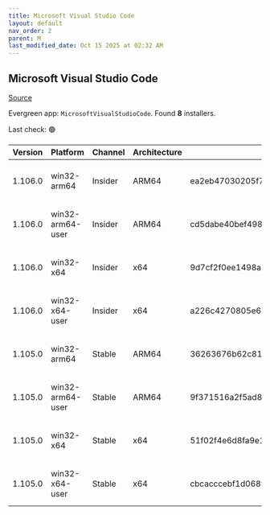 ```yaml
---
title: Microsoft Visual Studio Code
layout: default
nav_order: 2
parent: M
last_modified_date: Oct 15 2025 at 02:32 AM
---
```


## Microsoft Visual Studio Code

[Source](https://code.visualstudio.com)

Evergreen app: `MicrosoftVisualStudioCode`. Found **8** installers.

Last check: 🟢

| Version | Platform         | Channel | Architecture | Sha256                                                           | URI                                                                                                                                                                                                                                                                                                              |
| ------- | ---------------- | ------- | ------------ | ---------------------------------------------------------------- | ---------------------------------------------------------------------------------------------------------------------------------------------------------------------------------------------------------------------------------------------------------------------------------------------------------------- |
| 1.106.0 | win32-arm64      | Insider | ARM64        | ea2eb47030205f70919ca2e37ff17281554efad52e4bbffb7b9a3ca717d16f32 | [https://vscode.download.prss.microsoft.com/dbazure/download/insider/359fa23b39bb37e5157e99c2bc5fc81088dd8431/VSCodeSetup-arm64-1.106.0-insider.exe](https://vscode.download.prss.microsoft.com/dbazure/download/insider/359fa23b39bb37e5157e99c2bc5fc81088dd8431/VSCodeSetup-arm64-1.106.0-insider.exe)         |
| 1.106.0 | win32-arm64-user | Insider | ARM64        | cd5dabe40bef4988ce6ad1dba4547d9c7244e95f9ca12d8d88d91732be27e83e | [https://vscode.download.prss.microsoft.com/dbazure/download/insider/359fa23b39bb37e5157e99c2bc5fc81088dd8431/VSCodeUserSetup-arm64-1.106.0-insider.exe](https://vscode.download.prss.microsoft.com/dbazure/download/insider/359fa23b39bb37e5157e99c2bc5fc81088dd8431/VSCodeUserSetup-arm64-1.106.0-insider.exe) |
| 1.106.0 | win32-x64        | Insider | x64          | 9d7cf2f0ee1498a0c44178b11189e2457e88326b389367877271c7a554d9f9db | [https://vscode.download.prss.microsoft.com/dbazure/download/insider/359fa23b39bb37e5157e99c2bc5fc81088dd8431/VSCodeSetup-x64-1.106.0-insider.exe](https://vscode.download.prss.microsoft.com/dbazure/download/insider/359fa23b39bb37e5157e99c2bc5fc81088dd8431/VSCodeSetup-x64-1.106.0-insider.exe)             |
| 1.106.0 | win32-x64-user   | Insider | x64          | a226c4270805e60af6d6b64650da3847be549421961dc986ee4119419e7ea3bf | [https://vscode.download.prss.microsoft.com/dbazure/download/insider/359fa23b39bb37e5157e99c2bc5fc81088dd8431/VSCodeUserSetup-x64-1.106.0-insider.exe](https://vscode.download.prss.microsoft.com/dbazure/download/insider/359fa23b39bb37e5157e99c2bc5fc81088dd8431/VSCodeUserSetup-x64-1.106.0-insider.exe)     |
| 1.105.0 | win32-arm64      | Stable  | ARM64        | 36263676b62c818cea1d8754d8b9cb2673f33499b02a58691d5fa764e5c7437f | [https://vscode.download.prss.microsoft.com/dbazure/download/stable/03c265b1adee71ac88f833e065f7bb956b60550a/VSCodeSetup-arm64-1.105.0.exe](https://vscode.download.prss.microsoft.com/dbazure/download/stable/03c265b1adee71ac88f833e065f7bb956b60550a/VSCodeSetup-arm64-1.105.0.exe)                           |
| 1.105.0 | win32-arm64-user | Stable  | ARM64        | 9f371516a2f5ad85ebb2ae75a7d6196b9a01fc7ea27a7108eb284c02de91de8b | [https://vscode.download.prss.microsoft.com/dbazure/download/stable/03c265b1adee71ac88f833e065f7bb956b60550a/VSCodeUserSetup-arm64-1.105.0.exe](https://vscode.download.prss.microsoft.com/dbazure/download/stable/03c265b1adee71ac88f833e065f7bb956b60550a/VSCodeUserSetup-arm64-1.105.0.exe)                   |
| 1.105.0 | win32-x64        | Stable  | x64          | 51f02f4e6d8fa9e108be92eaadec94b497c3852eeeac1063d6ce5dec8c6270b9 | [https://vscode.download.prss.microsoft.com/dbazure/download/stable/03c265b1adee71ac88f833e065f7bb956b60550a/VSCodeSetup-x64-1.105.0.exe](https://vscode.download.prss.microsoft.com/dbazure/download/stable/03c265b1adee71ac88f833e065f7bb956b60550a/VSCodeSetup-x64-1.105.0.exe)                               |
| 1.105.0 | win32-x64-user   | Stable  | x64          | cbcacccebf1d068f9edcd4915c5e5dea217524cd041788fd23f1221a5a21b6da | [https://vscode.download.prss.microsoft.com/dbazure/download/stable/03c265b1adee71ac88f833e065f7bb956b60550a/VSCodeUserSetup-x64-1.105.0.exe](https://vscode.download.prss.microsoft.com/dbazure/download/stable/03c265b1adee71ac88f833e065f7bb956b60550a/VSCodeUserSetup-x64-1.105.0.exe)                       |
